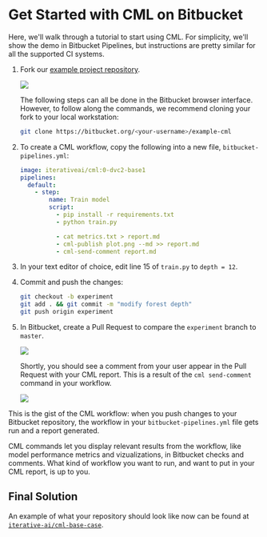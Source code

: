 # Get Started with CML on Bitbucket

Here, we'll walk through a tutorial to start using CML. For simplicity, we'll
show the demo in Bitbucket Pipelines, but instructions are pretty similar for
all the supported CI systems.

1. Fork our
   [example project repository](https://bitbucket.org/iterative-ai/example-cml).

   ![](/img/bitbucket_fork_cml_project.png)

   The following steps can all be done in the Bitbucket browser interface.
   However, to follow along the commands, we recommend cloning your fork to your
   local workstation:

   ```bash
   git clone https://bitbucket.org/<your-username>/example-cml
   ```

2. To create a CML workflow, copy the following into a new file,
   `bitbucket-pipelines.yml`:

   ```yaml
   image: iterativeai/cml:0-dvc2-base1
   pipelines:
     default:
       - step:
           name: Train model
           script:
             - pip install -r requirements.txt
             - python train.py

             - cat metrics.txt > report.md
             - cml-publish plot.png --md >> report.md
             - cml-send-comment report.md
   ```

3. In your text editor of choice, edit line 15 of `train.py` to `depth = 12`.

4. Commit and push the changes:

   ```bash
   git checkout -b experiment
   git add . && git commit -m "modify forest depth"
   git push origin experiment
   ```

5. In Bitbucket, create a Pull Request to compare the `experiment` branch to
   `master`.

   ![](/img/bitbucket_make_pr.png)

   Shortly, you should see a comment from your user appear in the Pull Request
   with your CML report. This is a result of the `cml send-comment` command in
   your workflow.

   ![](/img/bitbucket_cml_first_report.png)

This is the gist of the CML workflow: when you push changes to your Bitbucket
repository, the workflow in your `bitbucket-pipelines.yml` file gets run and a
report generated.

CML commands let you display relevant results from the workflow, like model
performance metrics and vizualizations, in Bitbucket checks and comments. What
kind of workflow you want to run, and want to put in your CML report, is up to
you.

## Final Solution

An example of what your repository should look like now can be found at
[`iterative-ai/cml-base-case`](https://bitbucket.org/iterative-ai/cml-base-case).

